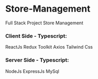# Store-Management
Full Stack Project Store Management


### Client Side - Typescript:

ReactJs
Redux Toolkit
Axios
Tailwind Css


### Server Side - Typescript:
NodeJs
ExpressJs
MySql
